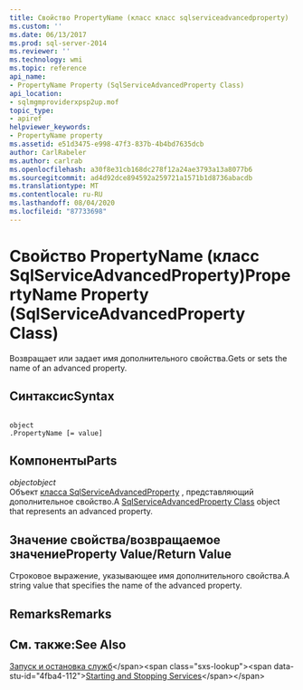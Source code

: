 ```yaml
---
title: Свойство PropertyName (класс класс sqlserviceadvancedproperty) | Документация Майкрософт
ms.custom: ''
ms.date: 06/13/2017
ms.prod: sql-server-2014
ms.reviewer: ''
ms.technology: wmi
ms.topic: reference
api_name:
- PropertyName Property (SqlServiceAdvancedProperty Class)
api_location:
- sqlmgmproviderxpsp2up.mof
topic_type:
- apiref
helpviewer_keywords:
- PropertyName property
ms.assetid: e51d3475-e998-47f3-837b-4b4bd7635dcb
author: CarlRabeler
ms.author: carlrab
ms.openlocfilehash: a30f8e31cb168dc278f12a24ae3793a13a8077b6
ms.sourcegitcommit: ad4d92dce894592a259721a1571b1d8736abacdb
ms.translationtype: MT
ms.contentlocale: ru-RU
ms.lasthandoff: 08/04/2020
ms.locfileid: "87733698"
---
```

# <a name="propertyname-property-sqlserviceadvancedproperty-class"></a><span data-ttu-id="4fba4-102">Свойство PropertyName (класс SqlServiceAdvancedProperty)</span><span class="sxs-lookup"><span data-stu-id="4fba4-102">PropertyName Property (SqlServiceAdvancedProperty Class)</span></span>
  <span data-ttu-id="4fba4-103">Возвращает или задает имя дополнительного свойства.</span><span class="sxs-lookup"><span data-stu-id="4fba4-103">Gets or sets the name of an advanced property.</span></span>  
  
## <a name="syntax"></a><span data-ttu-id="4fba4-104">Синтаксис</span><span class="sxs-lookup"><span data-stu-id="4fba4-104">Syntax</span></span>  
  
```  
  
object  
.PropertyName [= value]  
```  
  
## <a name="parts"></a><span data-ttu-id="4fba4-105">Компоненты</span><span class="sxs-lookup"><span data-stu-id="4fba4-105">Parts</span></span>  
 <span data-ttu-id="4fba4-106">*object*</span><span class="sxs-lookup"><span data-stu-id="4fba4-106">*object*</span></span>  
 <span data-ttu-id="4fba4-107">Объект [класса SqlServiceAdvancedProperty](sqlserviceadvancedproperty-class.md) , представляющий дополнительное свойство.</span><span class="sxs-lookup"><span data-stu-id="4fba4-107">A [SqlServiceAdvancedProperty Class](sqlserviceadvancedproperty-class.md) object that represents an advanced property.</span></span>  
  
## <a name="property-valuereturn-value"></a><span data-ttu-id="4fba4-108">Значение свойства/возвращаемое значение</span><span class="sxs-lookup"><span data-stu-id="4fba4-108">Property Value/Return Value</span></span>  
 <span data-ttu-id="4fba4-109">Строковое выражение, указывающее имя дополнительного свойства.</span><span class="sxs-lookup"><span data-stu-id="4fba4-109">A string value that specifies the name of the advanced property.</span></span>  
  
## <a name="remarks"></a><span data-ttu-id="4fba4-110">Remarks</span><span class="sxs-lookup"><span data-stu-id="4fba4-110">Remarks</span></span>  
  
## <a name="see-also"></a><span data-ttu-id="4fba4-111">См. также:</span><span class="sxs-lookup"><span data-stu-id="4fba4-111">See Also</span></span>  
 <span data-ttu-id="4fba4-112">[Запуск и остановка служб](https://technet.microsoft.com/library/ms174886\(v=sql.105\).aspx)</span><span class="sxs-lookup"><span data-stu-id="4fba4-112">[Starting and Stopping Services](https://technet.microsoft.com/library/ms174886\(v=sql.105\).aspx)</span></span>  
  
  
